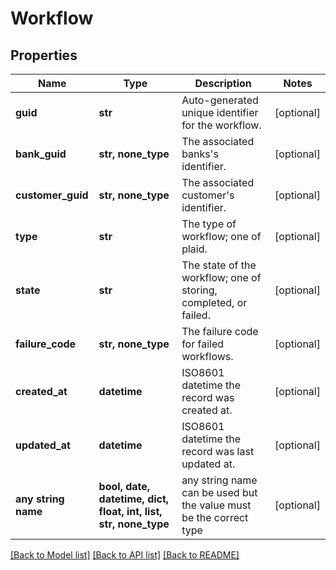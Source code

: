 # Workflow


## Properties
Name | Type | Description | Notes
------------ | ------------- | ------------- | -------------
**guid** | **str** | Auto-generated unique identifier for the workflow. | [optional] 
**bank_guid** | **str, none_type** | The associated banks&#39;s identifier. | [optional] 
**customer_guid** | **str, none_type** | The associated customer&#39;s identifier. | [optional] 
**type** | **str** | The type of workflow; one of plaid. | [optional] 
**state** | **str** | The state of the workflow; one of storing, completed, or failed. | [optional] 
**failure_code** | **str, none_type** | The failure code for failed workflows. | [optional] 
**created_at** | **datetime** | ISO8601 datetime the record was created at. | [optional] 
**updated_at** | **datetime** | ISO8601 datetime the record was last updated at. | [optional] 
**any string name** | **bool, date, datetime, dict, float, int, list, str, none_type** | any string name can be used but the value must be the correct type | [optional]

[[Back to Model list]](../README.md#documentation-for-models) [[Back to API list]](../README.md#documentation-for-api-endpoints) [[Back to README]](../README.md)


